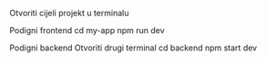Otvoriti cijeli projekt u terminalu

Podigni frontend
cd my-app
npm run dev

Podigni backend
Otvoriti drugi terminal
cd backend
npm start dev
